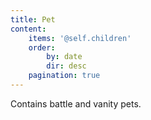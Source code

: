 ```yaml
---
title: Pet
content:
    items: '@self.children'
    order:
        by: date
        dir: desc
    pagination: true
---
```


Contains battle and vanity pets.